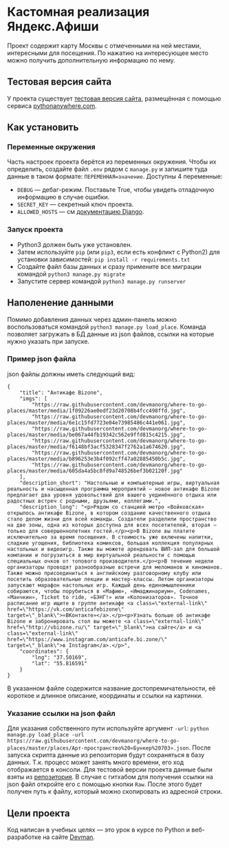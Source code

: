 # Кастомная реализация Яндекс.Афиши
Проект содержит карту Москвы с отмеченными на ней местами, интересными для посещения. По нажатию 
на интересующее место можно получить дополнительную информацию по нему.
## Тестовая версия сайта
У проекта существует [тестовая версия сайта](http://atmoslayer.pythonanywhere.com/), размещённая с помощью сервиса 
[pythonanywhere.com](https://www.pythonanywhere.com). 
## Как установить
### Переменные окружения 
Часть настроек проекта берётся из переменных окружения. Чтобы их определить, создайте файл `.env` рядом с `manage.py` и запишите туда данные в таком формате: `ПЕРЕМЕННАЯ=значение`.
Доступны 4 переменные:
- `DEBUG` — дебаг-режим. Поставьте True, чтобы увидеть отладочную информацию в случае ошибки.
- `SECRET_KEY` — секретный ключ проекта.
- `ALLOWED_HOSTS` — см [документацию Django](https://docs.djangoproject.com/en/3.1/ref/settings/#allowed-hosts).
### Запуск проекта
- Python3 должен быть уже установлен. 
- Затем используйте `pip` (или `pip3`, если есть конфликт с Python2) для установки зависимостей: `pip install -r requirements.txt`
- Создайте файл базы данных и сразу примените все миграции командой `python3 manage.py migrate`
- Запустите сервер командой `python3 manage.py runserver`
## Наполенение данными
Помимо добавления данных через админ-панель можно воспользоваться командой `python3 manage.py load_place`.
Команда позволяет загружать в БД данные из json файлов, ссылки на которые нужно указать при запуске.
### Пример json файла
json файлы должны иметь следующий вид:
```
{
    "title": "Антикафе Bizone",
    "imgs": [
        "https://raw.githubusercontent.com/devmanorg/where-to-go-places/master/media/1f09226ae0edf23d20708b4fcc498ffd.jpg",
        "https://raw.githubusercontent.com/devmanorg/where-to-go-places/master/media/6e1c15fd7723e04e73985486c441e061.jpg",
        "https://raw.githubusercontent.com/devmanorg/where-to-go-places/master/media/be067a44fb19342c562e9ffd815c4215.jpg",
        "https://raw.githubusercontent.com/devmanorg/where-to-go-places/master/media/f6148bf3acf5328347f2762a1a674620.jpg",
        "https://raw.githubusercontent.com/devmanorg/where-to-go-places/master/media/b896253e3b4f092cff47a02885450b5c.jpg",
        "https://raw.githubusercontent.com/devmanorg/where-to-go-places/master/media/605da4a5bc8fd9a748526bef3b02120f.jpg"
    ],
    "description_short": "Настольные и компьютерные игры, виртуальная реальность и насыщенная программа мероприятий — новое антикафе Bizone предлагает два уровня удовольствий для вашего уединённого отдыха или радостных встреч с родными, друзьями, коллегами.",
    "description_long": "<p>Рядом со станцией метро «Войковская» открылось антикафе Bizone, в котором создание качественного отдыха стало делом жизни для всей команды. Создатели разделили пространство на две зоны, одна из которых доступна для всех посетителей, вторая — только для совершеннолетних гостей.</p><p>В Bizone вы платите исключительно за время посещения. В стоимость уже включены напитки, сладкие угощения, библиотека комиксов, большая коллекция популярных настольных и видеоигр. Также вы можете арендовать ВИП-зал для большой компании и погрузиться в мир виртуальной реальности с помощью специальных очков от топового производителя.</p><p>В течение недели организаторы проводят разнообразные встречи для меломанов и киноманов. Также можно присоединиться к английскому разговорному клубу или посетить образовательные лекции и мастер-классы. Летом организаторы запускают марафон настольных игр. Каждый день единомышленники собираются, чтобы порубиться в «Мафию», «Имаджинариум», Codenames, «Манчкин», Ticket to ride, «БЭНГ!» или «Колонизаторов». Точное расписание игр ищите в группе антикафе <a class=\"external-link\" href=\"https://vk.com/anticafebizone\" target=\"_blank\">«ВКонтакте»</a>.</p><p>Узнать больше об антикафе Bizone и забронировать стол вы можете <a class=\"external-link\" href=\"http://vbizone.ru/\" target=\"_blank\">на сайте</a> и <a class=\"external-link\" href=\"https://www.instagram.com/anticafe.bi.zone/\" target=\"_blank\">в Instagram</a>.</p>",
    "coordinates": {
        "lng": "37.50169",
        "lat": "55.816591"
    }
}
```
В указанном файле содержится название достопремичательности, её короткое и длинное описание, координаты 
и ссылки на картинки.
### Указание ссылки на json файл
Для указания собственного пути используйте аргумент  `-url`: `python manage.py load_place -url https://raw.githubusercontent.com/devmanorg/where-to-go-places/master/places/Арт-пространство%20«Бункер%20703».json`.
После запуска скрипта данные из репозитория будут сохраняться в базу данных. Т.к. процесс может занять много времени, его 
ход отображается в консоли.
Для тестовой версии проекта данные были взяты из [репозитория](https://github.com/devmanorg/where-to-go-places).
В случае с гитхабом для получения ссылки на json файл откройте его с помощью кнопки `Raw`. После этого будет 
получен путь к файлу, который можно скопировать из адресной строки.
## Цели проекта
Код написан в учебных целях — это урок в курсе по Python и веб-разработке на сайте [Devman](https://dvmn.org).